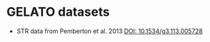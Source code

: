 
GELATO datasets
===============


- STR data from Pemberton et al. 2013 [DOI: 10.1534/g3.113.005728](https://doi.org/10.1534/g3.113.005728)


